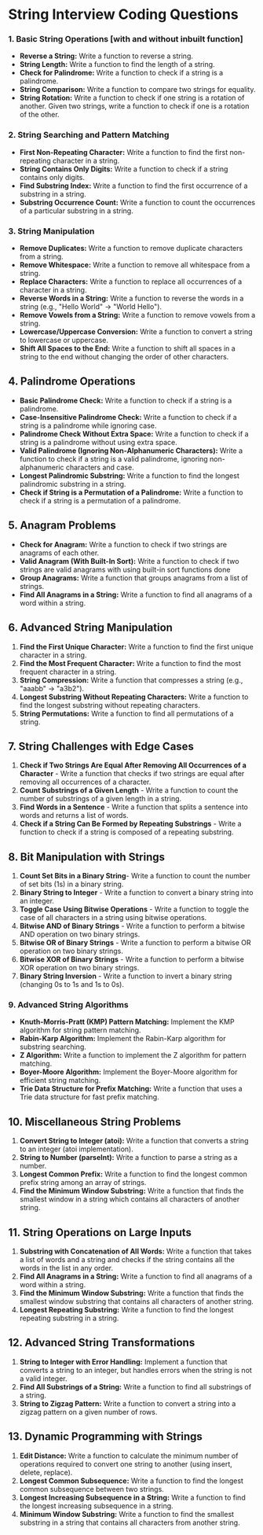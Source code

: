 # String Interview Coding Questions

### 1. Basic String Operations [with and without inbuilt function]
- **Reverse a String:** Write a function to reverse a string.
- **String Length:** Write a function to find the length of a string.
- **Check for Palindrome:** Write a function to check if a string is a palindrome.
- **String Comparison:** Write a function to compare two strings for equality.
- **String Rotation:** Write a function to check if one string is a rotation of another. Given two strings, write a function to check if one is a rotation of the other.

### 2. String Searching and Pattern Matching
- **First Non-Repeating Character:** Write a function to find the first non-repeating character in a string.
- **String Contains Only Digits:** Write a function to check if a string contains only digits.
- **Find Substring Index:** Write a function to find the first occurrence of a substring in a string.
- **Substring Occurrence Count:** Write a function to count the occurrences of a particular substring in a string.

### 3. String Manipulation
- **Remove Duplicates:** Write a function to remove duplicate characters from a string.
- **Remove Whitespace:** Write a function to remove all whitespace from a string.
- **Replace Characters:** Write a function to replace all occurrences of a character in a string.
- **Reverse Words in a String:** Write a function to reverse the words in a string (e.g., "Hello World" -> "World Hello").
- **Remove Vowels from a String:** Write a function to remove vowels from a string.
- **Lowercase/Uppercase Conversion:** Write a function to convert a string to lowercase or uppercase.
- **Shift All Spaces to the End:** Write a function to shift all spaces in a string to the end without changing the order of other characters.

## 4. Palindrome Operations
- **Basic Palindrome Check:** Write a function to check if a string is a palindrome.
- **Case-Insensitive Palindrome Check:** Write a function to check if a string is a palindrome while ignoring case.
- **Palindrome Check Without Extra Space:** Write a function to check if a string is a palindrome without using extra space.
- **Valid Palindrome (Ignoring Non-Alphanumeric Characters):** Write a function to check if a string is a valid palindrome, ignoring non-alphanumeric characters and case.
- **Longest Palindromic Substring:** Write a function to find the longest palindromic substring in a string.
- **Check if String is a Permutation of a Palindrome:** Write a function to check if a string is a permutation of a palindrome.

## 5. Anagram Problems
- **Check for Anagram:** Write a function to check if two strings are anagrams of each other.
- **Valid Anagram (With Built-In Sort):** Write a function to check if two strings are valid anagrams with using built-in sort functions done
- **Group Anagrams:** Write a function that groups anagrams from a list of strings.
- **Find All Anagrams in a String:** Write a function to find all anagrams of a word within a string.

## 6. Advanced String Manipulation
1. **Find the First Unique Character:** Write a function to find the first unique character in a string.
2. **Find the Most Frequent Character:** Write a function to find the most frequent character in a string.
3. **String Compression:** Write a function that compresses a string (e.g., "aaabb" -> "a3b2").
4. **Longest Substring Without Repeating Characters:** Write a function to find the longest substring without repeating characters.
5. **String Permutations:** Write a function to find all permutations of a string.

## 7. String Challenges with Edge Cases
1. **Check if Two Strings Are Equal After Removing All Occurrences of a Character** - Write a function that checks if two strings are equal after removing all occurrences of a character.
2. **Count Substrings of a Given Length** - Write a function to count the number of substrings of a given length in a string.
3. **Find Words in a Sentence** - Write a function that splits a sentence into words and returns a list of words.
4. **Check if a String Can Be Formed by Repeating Substrings** - Write a function to check if a string is composed of a repeating substring.

## 8. Bit Manipulation with Strings
1. **Count Set Bits in a Binary String**- Write a function to count the number of set bits (1s) in a binary string.
2. **Binary String to Integer** - Write a function to convert a binary string into an integer.
3. **Toggle Case Using Bitwise Operations** - Write a function to toggle the case of all characters in a string using bitwise operations.
4. **Bitwise AND of Binary Strings** - Write a function to perform a bitwise AND operation on two binary strings.
5. **Bitwise OR of Binary Strings** - Write a function to perform a bitwise OR operation on two binary strings.
6. **Bitwise XOR of Binary Strings** - Write a function to perform a bitwise XOR operation on two binary strings.
7. **Binary String Inversion** - Write a function to invert a binary string (changing 0s to 1s and 1s to 0s).

### 9. Advanced String Algorithms
- **Knuth-Morris-Pratt (KMP) Pattern Matching:** Implement the KMP algorithm for string pattern matching.
- **Rabin-Karp Algorithm:** Implement the Rabin-Karp algorithm for substring searching.
- **Z Algorithm:** Write a function to implement the Z algorithm for pattern matching.
- **Boyer-Moore Algorithm:** Implement the Boyer-Moore algorithm for efficient string matching.
- **Trie Data Structure for Prefix Matching:** Write a function that uses a Trie data structure for fast prefix matching.

## 10. Miscellaneous String Problems
1. **Convert String to Integer (atoi):** Write a function that converts a string to an integer (atoi implementation).
2. **String to Number (parseInt):** Write a function to parse a string as a number.
3. **Longest Common Prefix:** Write a function to find the longest common prefix string among an array of strings.
4. **Find the Minimum Window Substring:** Write a function that finds the smallest window in a string which contains all characters of another string.

## 11. String Operations on Large Inputs
1. **Substring with Concatenation of All Words:** Write a function that takes a list of words and a string and checks if the string contains all the words in the list in any order.
2. **Find All Anagrams in a String:** Write a function to find all anagrams of a word within a string.
3. **Find the Minimum Window Substring:** Write a function that finds the smallest window substring that contains all characters of another string.
4. **Longest Repeating Substring:** Write a function to find the longest repeating substring in a string.

## 12. Advanced String Transformations
1. **String to Integer with Error Handling:** Implement a function that converts a string to an integer, but handles errors when the string is not a valid integer.
2. **Find All Substrings of a String:** Write a function to find all substrings of a string.
3. **String to Zigzag Pattern:** Write a function to convert a string into a zigzag pattern on a given number of rows.

## 13. Dynamic Programming with Strings
1. **Edit Distance:** Write a function to calculate the minimum number of operations required to convert one string to another (using insert, delete, replace).
2. **Longest Common Subsequence:** Write a function to find the longest common subsequence between two strings.
3. **Longest Increasing Subsequence in a String:** Write a function to find the longest increasing subsequence in a string.
4. **Minimum Window Substring:** Write a function to find the smallest substring in a string that contains all characters from another string.


